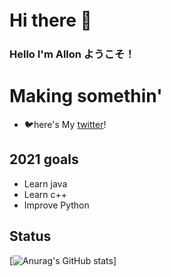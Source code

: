 # Hi there 👋　

<!--
**Yasuuuuuu/Yasuuuuuu** is a ✨ _special_ ✨ repository because its `README.md` (this file) appears on your GitHub profile.
-->
### Hello I'm Allon ようこそ！

# Making somethin' 
- 🐦here's My [twitter]!

## 2021 goals
- Learn java
- Learn c++
- Improve Python

## Status
[![Anurag's GitHub stats](https://github-readme-stats.vercel.app/api?username=Yasuuuuuu?show_icons=true&theme=radical)]



[twitter]: https://twitter.com/Norimakitamagoo
